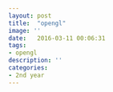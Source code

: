 ```yaml
---
layout: post
title:  "opengl"
image: ''
date:   2016-03-11 00:06:31
tags:
- opengl
description: ''
categories:
- 2nd year
---
```


